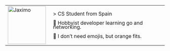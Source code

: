 
<div align="center">
  <table style="border: none;">
    <tr style="border: none;">
      <td style="border: none; vertical-align: middle;">
        <img src="https://habbofont.net/font/habbo/jaximo.gif" alt="Jaximo" width="120">
      </td>
      <td style="border: none; padding-left: 15px; vertical-align: middle; text-align: left;">
        <p style="line-height: 0.8;">> CS Student from Spain</p>
        <p style="line-height: 0.8;"> 🧃 Hobbyist developer learning go and networking.</p>
        <p style="line-height: 0.8;"> 🍊 I don’t need emojis, but orange fits.</p>
      </td>
    </tr>
  </table>
</div>


